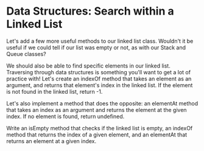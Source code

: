 # Data Structures: Search within a Linked List

Let's add a few more useful methods to our linked list class. Wouldn't it 
be useful if we could tell if our list was empty or not, as with our Stack 
and Queue classes?

We should also be able to find specific elements in our linked list. 
Traversing through data structures is something you'll want to get a lot 
of practice with! Let's create an indexOf method that takes an element 
as an argument, and returns that element's index in the linked list. If 
the element is not found in the linked list, return -1.

Let's also implement a method that does the opposite: an elementAt 
method that takes an index as an argument and returns the element at the 
given index. If no element is found, return undefined.

Write an isEmpty method that checks if the linked list is empty, an 
indexOf method that returns the index of a given element, and an 
elementAt that returns an element at a given index.
